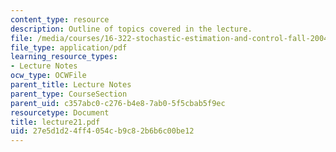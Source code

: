 ```yaml
---
content_type: resource
description: Outline of topics covered in the lecture.
file: /media/courses/16-322-stochastic-estimation-and-control-fall-2004/27e5d1d24ff4054cb9c82b6b6c00be12_lecture21.pdf
file_type: application/pdf
learning_resource_types:
- Lecture Notes
ocw_type: OCWFile
parent_title: Lecture Notes
parent_type: CourseSection
parent_uid: c357abc0-c276-b4e8-7ab0-5f5cbab5f9ec
resourcetype: Document
title: lecture21.pdf
uid: 27e5d1d2-4ff4-054c-b9c8-2b6b6c00be12
---
```

